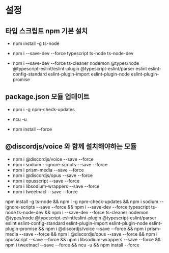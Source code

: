 # 설정

## 타입 스크립트 npm 기본 설치
  * npm install -g ts-node
  * npm i --save-dev --force typescript ts-node ts-node-dev

  * npm i --save-dev --force ts-cleaner nodemon @types/node @typescript-eslint/eslint-plugin @typescript-eslint/parser eslint eslint-config-standard eslint-plugin-import eslint-plugin-node eslint-plugin-promise

## package.json 모듈 업데이트
  * npm i -g npm-check-updates

  * ncu -u
  * npm install --force

## @discordjs/voice 와 함께 설치해야하는 모듈
  * npm i @discordjs/voice --save --force
  * npm i sodium --ignore-scripts --save --force
  * npm i prism-media --save --force
  * npm i @discordjs/opus --save --force
  * npm i opusscript --save --force
  * npm i libsodium-wrappers --save --force
  * npm i tweetnacl --save --force

npm install -g ts-node && npm i -g npm-check-updates && npm i sodium --ignore-scripts --save --force && npm i --save-dev --force typescript ts-node ts-node-dev && npm i --save-dev --force ts-cleaner nodemon @types/node @typescript-eslint/eslint-plugin @typescript-eslint/parser eslint eslint-config-standard eslint-plugin-import eslint-plugin-node eslint-plugin-promise && npm i @discordjs/voice --save --force && npm i prism-media --save --force && npm i @discordjs/opus --save --force && npm i opusscript --save --force && npm i libsodium-wrappers --save --force && npm i tweetnacl --save --force && ncu -u && npm install --force